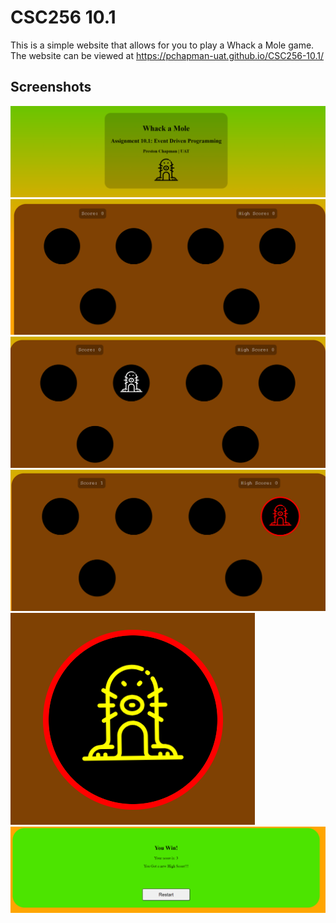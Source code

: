 # CSC256 10.1

This is a simple website that allows for you to play a Whack a Mole game.
The website can be viewed at https://pchapman-uat.github.io/CSC256-10.1/

## Screenshots
![](./demo/image1.webp)
![](./demo/image2.webp)
![](./demo/image3.webp)
![](./demo/image4.webp)
![](./demo/image5.webp)
![](./demo/image6.webp)
